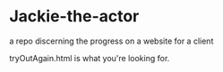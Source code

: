 # Jackie-the-actor
a repo discerning the progress on a website for a client

tryOutAgain.html is what you're looking for.
